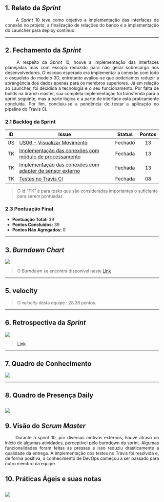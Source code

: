 ## 1. Relato da _Sprint_

<p align="justify">&emsp;&emsp; A <i>Sprint</i> 10 teve como objetivo a implementação das interfaces de conexão no projeto, a finalização de relações do banco e a implementação do Launcher para deploy contínuo.</p>

---

## 2. Fechamento da _Sprint_
<p align="justify">&emsp;&emsp; A respeito da <i>Sprint</i> 10, houve a implementação das interfaces planejadas mas com escopo reduzido para não gerar sobrecarga nos desenvolvedores. O escopo esperado era implementar a conexão com todo o esqueleto do modelo 3D, entretanto avaliou-se que poderíamos reduzir a abrangência dos dados apenas para os membros superiores. Já em relação ao Launcher, foi decidida a tecnologia e o seu funcionamento. Por falta de builds na branch master, sua completa implementação foi transferida para a sprint seguinte, mas a parte lógica e a parte de interface está praticamente concluída. Por fim, concluiu-se a pendência de testar a aplicação no pipeline do Travis CI.</p>

### 2.1 Backlog da Sprint

| ID | Issue | Status | Pontos |
|:--:| ------- | :----: | :----: |
| US | [US06 - Visualizar Movimento](https://github.com/fga-gpp-mds/2018.1-Reabilitacao-Motora/pull/164) | Fechado | 13 |
| TK | [Implementação das conexões com módulo de processamento](https://github.com/fga-gpp-mds/2018.1-reabilitacao-motora/issues/170) | Fechada | 13 |
| TK | [Implementação das conexões com adapter de sensor externo](https://github.com/fga-gpp-mds/2018.1-reabilitacao-motora/issues/171) | Fechada | 13 |
| TK | [Testes no Travis CI](https://github.com/fga-gpp-mds/2018.1-Reabilitacao-Motora/pull/168) | Fechada | 08 |

> O id "TK" é para *tasks* que são consideradas importantes o suficiente para serem pontuadas.

### 2.3 Pontuação Final

* **Pontuação Total:** 39
* **Pontos Concluídos:** 39
* **Pontos Não Agregados:** 0

---

## 3. _Burndown Chart_

![](https://github.com/fga-gpp-mds/2018.1-Reabilitacao-Motora/blob/development/docs/imagens/Burndown/Sprint_10.png?raw=true)

> O _Burndown_ se encontra disponível neste [Link](https://github.com/fga-gpp-mds/2018.1-Reabilitacao-Motora/tree/development/docs/sprints#reports?report=burndown&milestoneId=3323599)

---

## 5. velocity

> O _velocity_ desta equipe  : 28.38 pontos.

---


## 6. Retrospectiva da _Sprint_

![](https://github.com/fga-gpp-mds/2018.1-Reabilitacao-Motora/blob/development/docs/imagens/Retrospectiva/Retrospectiva_Sprint10.png?raw=true)
 >[Link](https://github.com/fga-gpp-mds/2018.1-Reabilitacao-Motora/blob/development/docs/imagens/Retrospectiva/Retrospectiva_Sprint09.png?raw=true)

---


## 7. Quadro de Conhecimento

![](https://github.com/fga-gpp-mds/2018.1-Reabilitacao-Motora/blob/development/docs/imagens/Quadro%20de%20Conhecimento/Quadro_Conhecimento_10.png?raw=true)

---

## 8. Quadro de Presença Daily

![](https://github.com/fga-gpp-mds/2018.1-Reabilitacao-Motora/blob/development/docs/imagens/Daily/Sprint10.png?raw=true)
---

## 9. Visão do _Scrum Master_
<p align="justify">&emsp;&emsp; Durante a sprint 10, por diversos motivos externos, houve atraso no início de algumas atividades, perceptível pelo burndown da sprint. Algumas funcionalidades foram feitas às pressas e isso reduziu drasticamente a qualidade da entrega. A implementação dos testes no Travis foi resolvida e, de forma positiva, o conhecimento de DevOps começou a ser passado para outro membro da equipe. </p>

## 10. Práticas Ágeis e suas notas

![](https://github.com/fga-gpp-mds/2018.1-Reabilitacao-Motora/blob/development/docs/imagens/Quadro%20de%20Praticas%20Ageis/Quadro_de_Praticas_Ageis_Sprint10.png?raw=true)
---
